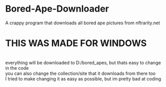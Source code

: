 # Bored-Ape-Downloader
A crappy program that downloads all bored ape pictures from nftrarity.net

<h1> THIS WAS MADE FOR WINDOWS</h1><br>
  everything will be downloaded to D:/bored_apes, but thats easy to change in the code<br>
  you can also change the collection/site that it downloads from there too<br>
  I tried to make changing it as easy as possible, but im pretty bad at coding<br>
